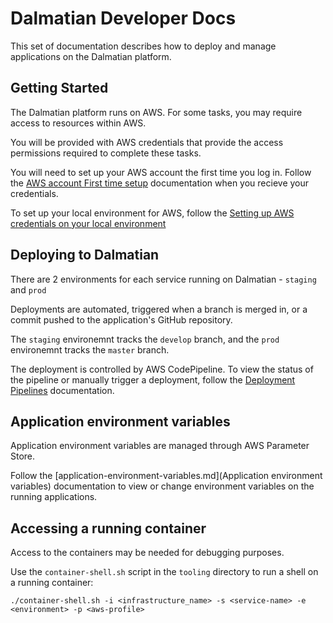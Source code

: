 # Dalmatian Developer Docs

This set of documentation describes how to deploy and manage applications on the Dalmatian platform.

## Getting Started

The Dalmatian platform runs on AWS. For some tasks, you may require access to resources within AWS.

You will be provided with AWS credentials that provide the access permissions required to complete these tasks.

You will need to set up your AWS account the first time you log in. Follow the [AWS account First time setup](aws-account-first-time-setup.md) documentation when you recieve your credentials.

To set up your local environment for AWS, follow the [Setting up AWS credentials on your local environment](setting-up-aws-credentials-on-your-local-environment.md)

## Deploying to Dalmatian

There are 2 environments for each service running on Dalmatian - `staging` and `prod`

Deployments are automated, triggered when a branch is merged in, or a commit pushed to the application's GitHub repository.

The `staging` environemnt tracks the `develop` branch, and the `prod` environemnt tracks the `master` branch.

The deployment is controlled by AWS CodePipeline. To view the status of the pipeline or manually trigger a deployment, follow the [Deployment Pipelines](deployment-pipelines.md) documentation.

## Application environment variables

Application environment variables are managed through AWS Parameter Store.

Follow the [application-environment-variables.md](Application environment variables) documentation to view or change environment variables on the running applications.

## Accessing a running container

Access to the containers may be needed for debugging purposes.

Use the `container-shell.sh` script in the `tooling` directory to run a shell on a running container:

```
./container-shell.sh -i <infrastructure_name> -s <service-name> -e <environment> -p <aws-profile>
```
